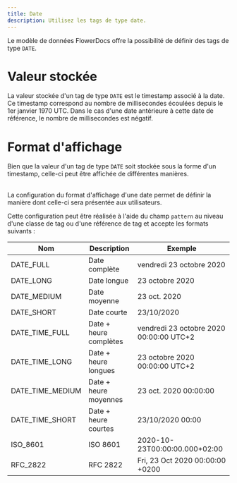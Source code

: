 ```yaml
---
title: Date
description: Utilisez les tags de type date.
---
```


Le modèle de données FlowerDocs offre la possibilité de définir des tags de type `DATE`. 

# Valeur stockée

La valeur stockée d'un tag de type `DATE` est le timestamp associé à la date.
Ce timestamp correspond au nombre de millisecondes écoulées depuis le 1er janvier 1970 UTC. Dans le cas d'une date antérieure à cette date de référence, le nombre de millisecondes est négatif.


# Format d'affichage

Bien que la valeur d'un tag de type `DATE` soit stockée sous la forme d'un timestamp, celle-ci peut être affichée de différentes manières.

<br/>
La configuration du format d'affichage d'une date permet de définir la manière dont celle-ci sera présentée aux utilisateurs. 

Cette configuration peut être réalisée à l'aide du champ `pattern` au niveau d'une classe de tag ou d'une référence de tag et accepte les formats suivants : 


|Nom|Description|Exemple|
|---|-----------|-------|
|DATE_FULL|Date complète|vendredi 23 octobre 2020|
|DATE_LONG|Date longue|23 octobre 2020|
|DATE_MEDIUM|Date moyenne|23 oct. 2020|
|DATE_SHORT|Date courte|23/10/2020|
|DATE_TIME_FULL|Date + heure complètes|vendredi 23 octobre 2020 00:00:00 UTC+2|
|DATE_TIME_LONG|Date + heure longues|23 octobre 2020 00:00:00 UTC+2|
|DATE_TIME_MEDIUM|Date + heure moyennes|23 oct. 2020 00:00:00|
|DATE_TIME_SHORT|Date + heure courtes|23/10/2020 00:00|
|ISO_8601|ISO 8601|2020-10-23T00:00:00.000+02:00|
|RFC_2822|RFC 2822|Fri, 23 Oct 2020 00:00:00 +0200|